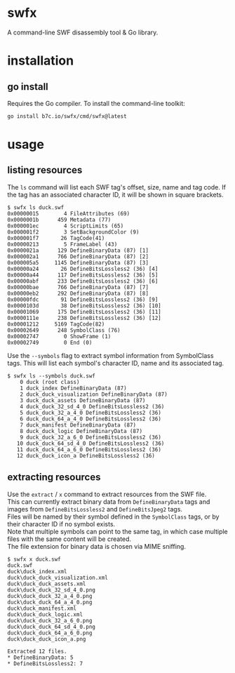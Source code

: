 # swfx

A command-line SWF disassembly tool & Go library.

# installation

## go install

Requires the Go compiler. To install the command-line toolkit:

```sh
go install b7c.io/swfx/cmd/swfx@latest
```

# usage

## listing resources

The `ls` command will list each SWF tag's offset, size, name and tag code. If the tag has an associated character ID, it will be shown in square brackets.

```
$ swfx ls duck.swf
0x00000015        4 FileAttributes (69)
0x0000001b      459 Metadata (77)
0x000001ec        4 ScriptLimits (65)
0x000001f2        3 SetBackgroundColor (9)
0x000001f7       26 TagCode(41)
0x00000213        5 FrameLabel (43)
0x0000021a      129 DefineBinaryData (87) [1]
0x000002a1      766 DefineBinaryData (87) [2]
0x000005a5     1145 DefineBinaryData (87) [3]
0x00000a24       26 DefineBitsLossless2 (36) [4]
0x00000a44      117 DefineBitsLossless2 (36) [5]
0x00000abf      233 DefineBitsLossless2 (36) [6]
0x00000bae      766 DefineBinaryData (87) [7]
0x00000eb2      292 DefineBinaryData (87) [8]
0x00000fdc       91 DefineBitsLossless2 (36) [9]
0x0000103d       38 DefineBitsLossless2 (36) [10]
0x00001069      175 DefineBitsLossless2 (36) [11]
0x0000111e      238 DefineBitsLossless2 (36) [12]
0x00001212     5169 TagCode(82)
0x00002649      248 SymbolClass (76)
0x00002747        0 ShowFrame (1)
0x00002749        0 End (0)
```

Use the `--symbols` flag to extract symbol information from SymbolClass tags. This will list each symbol's character ID, name and its associated tag.

```
$ swfx ls --symbols duck.swf
    0 duck (root class)
    1 duck_index DefineBinaryData (87)
    2 duck_duck_visualization DefineBinaryData (87)
    3 duck_duck_assets DefineBinaryData (87)
    4 duck_duck_32_sd_4_0 DefineBitsLossless2 (36)
    5 duck_duck_32_a_4_0 DefineBitsLossless2 (36)
    6 duck_duck_64_a_4_0 DefineBitsLossless2 (36)
    7 duck_manifest DefineBinaryData (87)
    8 duck_duck_logic DefineBinaryData (87)
    9 duck_duck_32_a_6_0 DefineBitsLossless2 (36)
   10 duck_duck_64_sd_4_0 DefineBitsLossless2 (36)
   11 duck_duck_64_a_6_0 DefineBitsLossless2 (36)
   12 duck_duck_icon_a DefineBitsLossless2 (36)
```

## extracting resources

Use the `extract` / `x` command to extract resources from the SWF file. \
This can currently extract binary data from `DefineBinaryData` tags and images from `DefineBitsLossless2` and `DefineBitsJpeg2` tags. \
Files will be named by their symbol defined in the `SymbolClass` tags, or by their character ID if no symbol exists. \
Note that multiple symbols can point to the same tag, in which case multiple files with the same content will be created. \
The file extension for binary data is chosen via MIME sniffing.

```
$ swfx x duck.swf
duck.swf
duck\duck_index.xml
duck\duck_duck_visualization.xml
duck\duck_duck_assets.xml
duck\duck_duck_32_sd_4_0.png
duck\duck_duck_32_a_4_0.png
duck\duck_duck_64_a_4_0.png
duck\duck_manifest.xml
duck\duck_duck_logic.xml
duck\duck_duck_32_a_6_0.png
duck\duck_duck_64_sd_4_0.png
duck\duck_duck_64_a_6_0.png
duck\duck_duck_icon_a.png

Extracted 12 files.
* DefineBinaryData: 5
* DefineBitsLossless2: 7
```